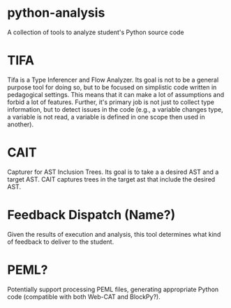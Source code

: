 # python-analysis
A collection of tools to analyze student's Python source code

# TIFA

Tifa is a Type Inferencer and Flow Analyzer. Its goal is not to be a general purpose tool for doing so, but to be focused on simplistic code written in pedagogical settings. This means that it can make a lot of assumptions and forbid a lot of features. Further, it's primary job is not just to collect type information, but to detect issues in the code (e.g., a variable changes type, a variable is not read, a variable is defined in one scope then used in another).

# CAIT
Capturer for AST Inclusion Trees. Its goal is to take a a desired AST and a target AST. CAIT captures trees in the target ast that include the desired AST.

# Feedback Dispatch (Name?)

Given the results of execution and analysis, this tool determines what kind of feedback to deliver to the student.

# PEML?

Potentially support processing PEML files, generating appropriate Python code (compatible with both Web-CAT and BlockPy?).
